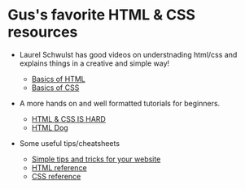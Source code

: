 # Gus's favorite HTML & CSS resources 

- Laurel Schwulst has good videos on understnading html/css and explains things in a creative and simple way!
    - [Basics of HTML](https://www.youtube.com/watch?v=CkzbI1Tv_rQ)
    - [Basics of CSS](https://www.youtube.com/watch?v=BUZIaTHm_oE)

- A more hands on and well formatted tutorials for beginners.
    - [HTML & CSS IS HARD](https://www.internetingishard.com/html-and-css/)
    - [HTML Dog](https://htmldog.com/)

- Some useful tips/cheatsheets 
    - [Simple tips and tricks for your website](https://thomasorus.com/html-tips.html)
    - [HTML reference](https://htmlreference.io/)
    - [CSS reference](https://cssreference.io/)
